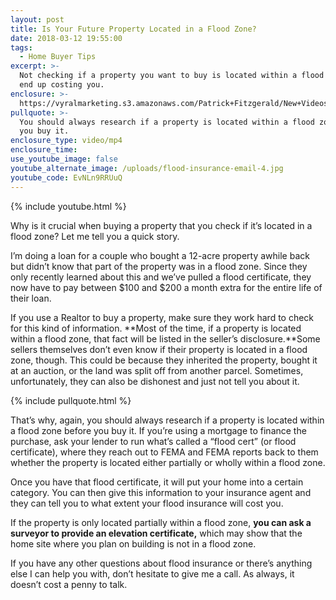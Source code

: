 ```yaml
---
layout: post
title: Is Your Future Property Located in a Flood Zone?
date: 2018-03-12 19:55:00
tags:
  - Home Buyer Tips
excerpt: >-
  Not checking if a property you want to buy is located within a flood zone can
  end up costing you.
enclosure: >-
  https://vyralmarketing.s3.amazonaws.com/Patrick+Fitzgerald/New+Videos/The+VA+Loan+Guy-The+VA+Loan+Guy-+Is+Your+Future+Property+Located+in+a+Flood+Zone_.mp4
pullquote: >-
  You should always research if a property is located within a flood zone before
  you buy it.
enclosure_type: video/mp4
enclosure_time:
use_youtube_image: false
youtube_alternate_image: /uploads/flood-insurance-email-4.jpg
youtube_code: EvNLn9RRUuQ
---
```


{% include youtube.html %}

Why is it crucial when buying a property that you check if it’s located in a flood zone? Let me tell you a quick story.

I’m doing a loan for a couple who bought a 12-acre property awhile back but didn’t know that part of the property was in a flood zone. Since they only recently learned about this and we’ve pulled a flood certificate, they now have to pay between $100 and $200 a month extra for the entire life of their loan.

If you use a Realtor to buy a property, make sure they work hard to check for this kind of information. **Most of the time, if a property is located within a flood zone, that fact will be listed in the seller’s disclosure.**Some sellers themselves don’t even know if their property is located in a flood zone, though. This could be because they inherited the property, bought it at an auction, or the land was split off from another parcel. Sometimes, unfortunately, they can also be dishonest and just not tell you about it.

{% include pullquote.html %}

That’s why, again, you should always research if a property is located within a flood zone before you buy it. If you’re using a mortgage to finance the purchase, ask your lender to run what’s called a “flood cert” (or flood certificate), where they reach out to FEMA and FEMA reports back to them whether the property is located either partially or wholly within a flood zone.

Once you have that flood certificate, it will put your home into a certain category. You can then give this information to your insurance agent and they can tell you to what extent your flood insurance will cost you.

If the property is only located partially within a flood zone, **you can ask a surveyor to provide an elevation certificate,** which may show that the home site where you plan on building is not in a flood zone.

If you have any other questions about flood insurance or there’s anything else I can help you with, don’t hesitate to give me a call. As always, it doesn’t cost a penny to talk.